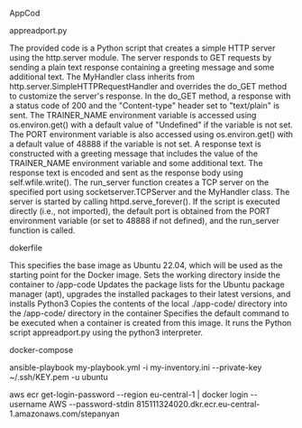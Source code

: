 AppCod

appreadport.py  

The provided code is a Python script that creates a simple HTTP server using the http.server module. The server responds to GET requests by sending a plain text response containing a greeting message and some additional text.
    The MyHandler class inherits from http.server.SimpleHTTPRequestHandler and overrides the do_GET method to customize the server's response.
    In the do_GET method, a response with a status code of 200 and the "Content-type" header set to "text/plain" is sent.
    The TRAINER_NAME environment variable is accessed using os.environ.get() with a default value of "Undefined" if the variable is not set.
    The PORT environment variable is also accessed using os.environ.get() with a default value of 48888 if the variable is not set.
    A response text is constructed with a greeting message that includes the value of the TRAINER_NAME environment variable and some additional text.
    The response text is encoded and sent as the response body using self.wfile.write().
    The run_server function creates a TCP server on the specified port using socketserver.TCPServer and the MyHandler class.
    The server is started by calling httpd.serve_forever().
    If the script is executed directly (i.e., not imported), the default port is obtained from the PORT environment variable (or set to 48888 if not defined), and the run_server function is called.

dokerfile

This specifies the base image as Ubuntu 22.04, which will be used as the starting point for the Docker image.
Sets the working directory inside the container to /app-code
Updates the package lists for the Ubuntu package manager (apt), upgrades the installed packages to their latest versions, and installs Python3
Copies the contents of the local ./app-code/ directory into the /app-code/ directory in the container
Specifies the default command to be executed when a container is created from this image. It runs the Python script appreadport.py using the python3 interpreter.


docker-compose


ansible-playbook my-playbook.yml -i my-inventory.ini --private-key ~/.ssh/KEY.pem -u ubuntu


aws ecr get-login-password --region eu-central-1 | docker login --username AWS --password-stdin 815111324020.dkr.ecr.eu-central-1.amazonaws.com/stepanyan
